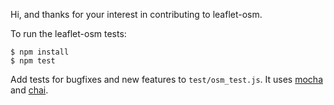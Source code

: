 Hi, and thanks for your interest in contributing to leaflet-osm.

To run the leaflet-osm tests:

```
$ npm install
$ npm test
```

Add tests for bugfixes and new features to `test/osm_test.js`. It uses [mocha](http://visionmedia.github.io/mocha/)
and [chai](http://chaijs.com/).
